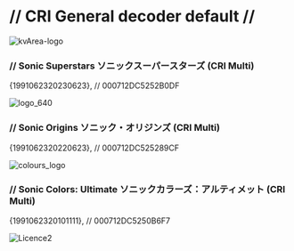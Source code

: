 # // CRI General decoder default //

![kvArea-logo](https://github.com/SonicSpace/Superstars-Encryption-USMs-Files/assets/88670125/76484c8a-aeb8-4bfa-b6d2-6b18957cc071)
### // Sonic Superstars ソニックスーパースターズ (CRI Multi)
{1991062320230623}, // 000712DC5252B0DF

![logo_640](https://github.com/SonicSpace/Superstars-Encryption-USMs-Files/assets/88670125/4fb41ed1-a2f2-4a19-9ef9-3df7bae1fed8)
### // Sonic Origins ソニック・オリジンズ (CRI Multi)
{1991062320220623}, // 000712DC525289CF

![colours_logo](https://github.com/SonicSpace/Superstars-Encryption-USMs-Files/assets/88670125/ef2220c2-1cde-44e8-827c-a66b89c664a0)
### // Sonic Colors: Ultimate ソニックカラーズ：アルティメット (CRI Multi)
{1991062320101111}, // 000712DC5250B6F7

![Licence2](https://github.com/SonicSpace/Encryption-USMs-Files/assets/88670125/1b0665f9-162a-4373-af7d-d271d3379411)

